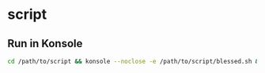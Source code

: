 # script

## Run in Konsole

```bash
cd /path/to/script && konsole --noclose -e /path/to/script/blessed.sh & sleep 1s && konsole --noclose -e /path/to/script/htop.sh & sleep 2s && konsole --noclose -e /path/to/script/neofetch.sh
```
